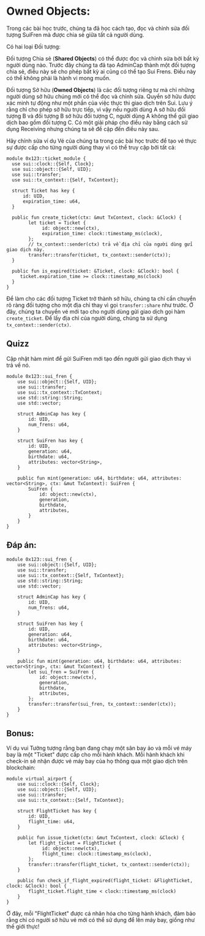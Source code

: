 # Owned Objects:

Trong các bài học trước, chúng ta đã học cách tạo, đọc và chỉnh sửa đối tượng SuiFren mà được chia sẻ giữa tất cả người dùng.

Có hai loại Đối tượng:

Đối tượng Chia sẻ (<strong>Shared Objects</strong>) có thể được đọc và chỉnh sửa bởi bất kỳ người dùng nào. Trước đây chúng ta đã tạo AdminCap thành một đối tượng chia sẻ, điều này sẽ cho phép bất kỳ ai cũng có thể tạo Sui Frens. Điều này có thể không phải là hành vi mong muốn.

Đối tượng Sở hữu (<strong>Owned Objects</strong>) là các đối tượng riêng tư mà chỉ những người dùng sở hữu chúng mới có thể đọc và chỉnh sửa. Quyền sở hữu được xác minh tự động như một phần của việc thực thi giao dịch trên Sui. Lưu ý rằng chỉ cho phép sở hữu trực tiếp, vì vậy nếu người dùng A sở hữu đối tượng B và đối tượng B sở hữu đối tượng C, người dùng A không thể gửi giao dịch bao gồm đối tượng C. Có một giải pháp cho điều này bằng cách sử dụng Receiving<T> nhưng chúng ta sẽ đề cập đến điều này sau.

Hãy chỉnh sửa ví dụ Vé của chúng ta trong các bài học trước để tạo vé thực sự được cấp cho từng người dùng thay vì có thể truy cập bởi tất cả:

```move
module 0x123::ticket_module {
  use sui::clock::{Self, Clock};
  use sui::object::{Self, UID};
  use sui::transfer;
  use sui::tx_context::{Self, TxContext};
 
  struct Ticket has key {
      id: UID,
      expiration_time: u64,
  }
 
  public fun create_ticket(ctx: &mut TxContext, clock: &Clock) {
        let ticket = Ticket {
             id: object::new(ctx),
             expiration_time: clock::timestamp_ms(clock),
        };
        // tx_context::sender(ctx) trả về địa chỉ của người dùng gửi giao dịch này.
        transfer::transfer(ticket, tx_context::sender(ctx));
  }
 
  public fun is_expired(ticket: &Ticket, clock: &Clock): bool {
     ticket.expiration_time >= clock::timestamp_ms(clock)
  }
}
```

Để làm cho các đối tượng Ticket trở thành sở hữu, chúng ta chỉ cần chuyển rõ ràng đối tượng cho một địa chỉ thay vì gọi `transfer::share` như trước. Ở đây, chúng ta chuyển vé mới tạo cho người dùng gửi giao dịch gọi hàm `create_ticket`. Để lấy địa chỉ của người dùng, chúng ta sử dụng `tx_context::sender(ctx)`.

## Quizz

Cập nhật hàm mint để gửi SuiFren mới tạo đến người gửi giao dịch thay vì trả về nó.

```move
module 0x123::sui_fren {
    use sui::object::{Self, UID};
    use sui::transfer;
    use sui::tx_context::TxContext;
    use std::string::String;
    use std::vector;
    
    struct AdminCap has key {
        id: UID,
        num_frens: u64,
    }
    
    struct SuiFren has key {
        id: UID,
        generation: u64,
        birthdate: u64,
        attributes: vector<String>,
    }

    public fun mint(generation: u64, birthdate: u64, attributes: vector<String>, ctx: &mut TxContext): SuiFren {
        SuiFren {
            id: object::new(ctx),
            generation,
            birthdate,
            attributes,
        }
    }
}
```

## Đáp án:

```move
module 0x123::sui_fren {
    use sui::object::{Self, UID};
    use sui::transfer;
    use sui::tx_context::{Self, TxContext};
    use std::string::String;
    use std::vector;
    
    struct AdminCap has key {
        id: UID,
        num_frens: u64,
    }
    
    struct SuiFren has key {
        id: UID,
        generation: u64,
        birthdate: u64,
        attributes: vector<String>,
    }

    public fun mint(generation: u64, birthdate: u64, attributes: vector<String>, ctx: &mut TxContext) {
        let sui_fren = SuiFren {
            id: object::new(ctx),
            generation,
            birthdate,
            attributes,
        };
        transfer::transfer(sui_fren, tx_context::sender(ctx));
    }
}
```

## Bonus:

Ví dụ vui
Tưởng tượng rằng bạn đang chạy một sân bay ảo và mỗi vé máy bay là một "Ticket" được cấp cho mỗi hành khách. Mỗi hành khách khi check-in sẽ nhận được vé máy bay của họ thông qua một giao dịch trên blockchain:

```move
module virtual_airport {
    use sui::clock::{Self, Clock};
    use sui::object::{Self, UID};
    use sui::transfer;
    use sui::tx_context::{Self, TxContext};

    struct FlightTicket has key {
        id: UID,
        flight_time: u64,
    }

    public fun issue_ticket(ctx: &mut TxContext, clock: &Clock) {
        let flight_ticket = FlightTicket {
             id: object::new(ctx),
             flight_time: clock::timestamp_ms(clock),
        };
        transfer::transfer(flight_ticket, tx_context::sender(ctx));
    }

    public fun check_if_flight_expired(flight_ticket: &FlightTicket, clock: &Clock): bool {
        flight_ticket.flight_time < clock::timestamp_ms(clock)
    }
}
```

Ở đây, mỗi "FlightTicket" được cá nhân hóa cho từng hành khách, đảm bảo rằng chỉ có người sở hữu vé mới có thể sử dụng để lên máy bay, giống như thế giới thực!

